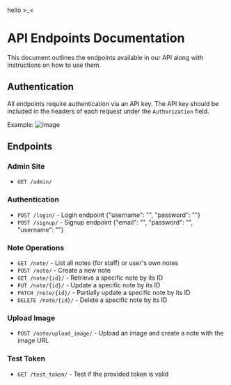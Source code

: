 hello >_<

# API Endpoints Documentation

This document outlines the endpoints available in our API along with instructions on how to use them.

## Authentication

All endpoints require authentication via an API key. The API key should be included in the headers of each request under the `Authorization` field.

Example:
![image](https://github.com/vsteschenko/TheNote/assets/136891597/87112b3c-9984-4d85-b7a6-3591067f7d73)


## Endpoints

### Admin Site
- `GET /admin/`

### Authentication
- `POST /login/` - Login endpoint {"username": "", "password": ""}
- `POST /signup/` - Signup endpoint {"email": "", "password": "", "username": ""}

### Note Operations
- `GET /note/` - List all notes (for staff) or user's own notes
- `POST /note/` - Create a new note
- `GET /note/{id}/` - Retrieve a specific note by its ID
- `PUT /note/{id}/` - Update a specific note by its ID
- `PATCH /note/{id}/` - Partially update a specific note by its ID
- `DELETE /note/{id}/` - Delete a specific note by its ID

### Upload Image
- `POST /note/upload_image/` - Upload an image and create a note with the image URL

### Test Token
- `GET /test_token/` - Test if the provided token is valid


